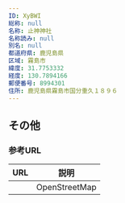 ```yaml
---
ID: XyBWI
総称: null
名称: 止神神社
名称読み: null
別名: null
都道府県: 鹿児島県
区域: 霧島市
緯度: 31.7753332
経度: 130.7894166
郵便番号: 8994301
住所: 鹿児島県霧島市国分重久１８９６
---
```


## その他

### 参考URL

| URL | 説明          |
| --- | ------------- |
|     | OpenStreetMap |
